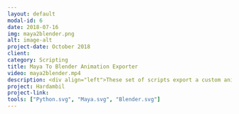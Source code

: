 ```yaml
---
layout: default
modal-id: 6
date: 2018-07-16
img: maya2blender.png
alt: image-alt
project-date: October 2018
client: 
category: Scripting
title: Maya To Blender Animation Exporter
video: maya2blender.mp4
description: <div align="left">These set of scripts export a custom animation(both model and hair) from Maya and imports them into Blender. This tool was needed because of shader/renderer license problem occured for Deedema team on "Hardambil" project.</div>
project: Hardambil
project-link: 
tools: ["Python.svg", "Maya.svg", "Blender.svg"]
---
```


